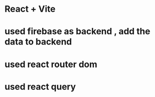 # React + Vite

# used firebase as backend , add the data to backend
# used react router dom
# used react query 
